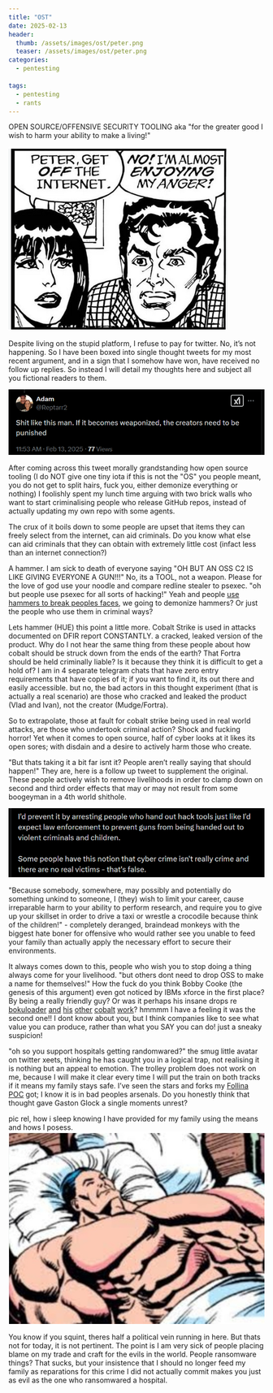 ```yaml
---
title: "OST"
date: 2025-02-13
header:
  thumb: /assets/images/ost/peter.png
  teaser: /assets/images/ost/peter.png
categories:
  - pentesting
  
tags:
  - pentesting
  - rants
---
```


OPEN SOURCE/OFFENSIVE SECURITY TOOLING
aka "for the greater good I wish to harm your ability to make a living!"

![anger](/assets/images/ost/peter.png)

Despite living on the stupid platform, I refuse to pay for twitter. No, it’s not happening. So I have been boxed into single thought tweets for my most recent argument, and in a sign that I somehow have won, have received no follow up replies. So instead I will detail my thoughts here and subject all you fictional readers to them.

![1](/assets/images/ost/1.png)

After coming across this tweet morally grandstanding how open source tooling (I do NOT give one tiny iota if this is not the "OS" you people meant, you do not get to split hairs, fuck you, either demonize everything or nothing) I foolishly spent my lunch time arguing with two brick walls who want to start criminalising people who release GitHub repos, instead of actually updating my own repo with some agents.

The crux of it boils down to some people are upset that items they can freely select from the internet, can aid criminals. Do you know what else can aid criminals that they can obtain with extremely little cost (infact less than an internet connection?) 

A hammer. I am sick to death of everyone saying "OH BUT AN OSS C2 IS LIKE GIVING EVERYONE A GUN!!!" No, its a TOOL, not a weapon. Please for the love of god use your noodle and compare redline stealer to psexec. "oh but people use psexec for all sorts of hacking!" Yeah and people [use hammers to break peoples faces](https://www.foxnews.com/us/suspect-brutal-louisiana-hammer-attack-college-student-subject-ice-hold-request), we going to demonize hammers? Or just the people who use them in criminal ways?

Lets hammer (HUE) this point a little more. Cobalt Strike is used in attacks documented on DFIR report CONSTANTLY. a cracked, leaked version of the product. Why do I not hear the same thing from these people about how cobalt should be struck down from the ends of the earth? That Fortra should be held criminally liable? Is it because they think it is difficult to get a hold of? I am in 4 separate telegram chats that have zero entry requirements that have copies of it; if you want to find it, its out there and easily accessible. but no, the bad actors in this thought experiment (that is actually a real scenario) are those who cracked and leaked the product (Vlad and Ivan), not the creator (Mudge/Fortra).

So to extrapolate, those at fault for cobalt strike being used in real world attacks, are those who undertook criminal action? Shock and fucking horror! Yet when it comes to open source, half of cyber looks at it likes its open sores; with disdain and a desire to actively harm those who create.

"But thats taking it a bit far isnt it? People aren’t really saying that should happen!" They are, here is a follow up tweet to supplement the original. These people actively wish to remove livelihoods in order to clamp down on second and third order effects that may or may not result from some boogeyman in a 4th world shithole.

![2](/assets/images/ost/2.png)

"Because somebody, somewhere, may possibly and potentially do something unkind to someone, I (they) wish to limit your career, cause irreparable harm to your ability to perform research, and require you to give up your skillset in order to drive a taxi or wrestle a crocodile because think of the children!" - completely deranged, braindead monkeys with the biggest hate boner for offensive who would rather see you unable to feed your family than actually apply the necessary effort to secure their environments. 

It always comes down to this, people who wish you to stop doing a thing always come for your livelihood. "but others dont need to drop OSS to make a name for themselves!" How the fuck do you think Bobby Cooke (the genesis of this argument) even got noticed by IBMs xforce in the first place? By being a really friendly guy? Or was it perhaps his insane drops re [bokuloader](https://github.com/boku7/BokuLoader) [and](https://github.com/boku7/injectEtwBypass) [his](https://github.com/boku7/x64win-AddRdpAdminShellcode) [other](https://github.com/boku7/patchwerk) [cobalt](https://github.com/boku7/HOLLOW) [work](https://github.com/boku7/xPipe)? hmmmm I have a feeling it was the second one!! I dont know about you, but I think companies like to see what value you can produce, rather than what you SAY you can do! just a sneaky suspicion!

"oh so you support hospitals getting randomwared?" the smug little avatar on twitter xeets, thinking he has caught you in a logical trap, not realising it is nothing but an appeal to emotion. The trolley problem does not work on me, because I will make it clear every time I will put the train on both tracks if it means my family stays safe. I’ve seen the stars and forks my [Follina POC](https://github.com/onecloudemoji/CVE-2022-30190) got; I know it is in bad peoples arsenals. Do you honestly think that thought gave Gaston Glock a single moments unrest?

pic rel, how i sleep knowing I have provided for my family using the means and hows I posess.
![sleep](/assets/images/ost/sleep.jpg)

You know if you squint, theres half a political vein running in here. But thats not for today, it is not pertinent. The point is I am very sick of people placing blame on my trade and craft for the evils in the world. People ransomware things? That sucks, but your insistence that I should no longer feed my family as reparations for this crime I did not actually commit makes you just as evil as the one who ransomwared a hospital.
